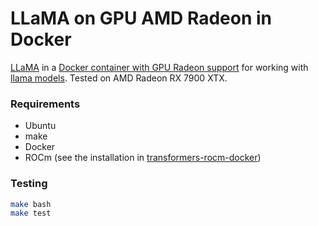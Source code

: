 # LLaMA on GPU AMD Radeon in Docker
[LLaMA](https://github.com/abetlen/llama-cpp-python) in a [Docker container with GPU Radeon support](https://hub.docker.com/repository/docker/hardandheavy/llama-rocm/general) for working with [llama models](https://huggingface.co/models?library=gguf). Tested on AMD Radeon RX 7900 XTX.

### Requirements
* Ubuntu
* make
* Docker
* ROCm (see the installation in [transformers-rocm-docker](https://github.com/HardAndHeavy/transformers-rocm-docker?tab=readme-ov-file#install-rocm))

### Testing
```bash
make bash
make test
```
